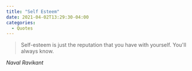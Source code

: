 ```yaml
---
title: "Self Esteem"
date: 2021-04-02T13:29:30-04:00
categories:
  - Quotes
---
```


> Self-esteem is just the reputation that you have with yourself. You'll always know.

<cite>Naval Ravikant</cite>